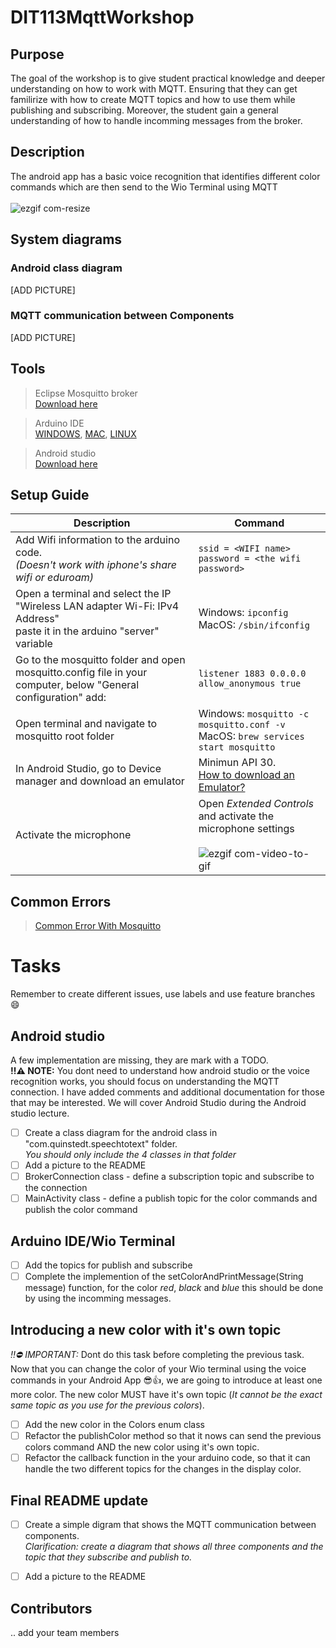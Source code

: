 # DIT113MqttWorkshop
## Purpose
The goal of the workshop is to give student practical knowledge and deeper understanding on how to work with MQTT. Ensuring that they can get familirize with how to create MQTT topics and how to use them while publishing and subscribing. Moreover, the student gain a general understanding of how to handle incomming messages from the broker. 

## Description
The android app has a basic voice recognition that identifies different color commands which are then send to the Wio Terminal using MQTT
<br><br>
![ezgif com-resize](https://user-images.githubusercontent.com/90027419/228066704-302f6189-5b18-4e1e-9545-aa5c35e911e8.gif)
 
## System diagrams

### Android class diagram 
[ADD PICTURE]
### MQTT communication between Components
[ADD PICTURE]

## Tools
>  Eclipse Mosquitto broker <br>[Download here](https://mosquitto.org/download/)<br>

>  Arduino IDE <br>[WINDOWS](https://docs.arduino.cc/software/ide-v1/tutorials/Windows),  [MAC](https://docs.arduino.cc/software/ide-v1/tutorials/macOS), 
 [LINUX](https://docs.arduino.cc/software/ide-v1/tutorials/Linux) 

>  Android studio <br>[Download here](https://developer.android.com/studio)
 
## Setup Guide

| Description | Command |
|-------|---|
|Add Wifi information to the arduino code.<br> *(Doesn't work with iphone's share wifi or eduroam)*| `ssid = <WIFI name>`<br> `password = <the wifi password>`|
|Open a terminal and select the IP "Wireless LAN adapter Wi-Fi: IPv4 Address"<br> paste it in the arduino "server" variable| Windows: `ipconfig `<br> MacOS: `/sbin/ifconfig`|
|Go to the mosquitto folder and open mosquitto.config file in your computer, below "General configuration" add:| `listener 1883 0.0.0.0 ` <br> `allow_anonymous true` |
|Open terminal and navigate to mosquitto root folder | Windows: `mosquitto -c mosquitto.conf -v `<br> MacOS: `brew services start mosquitto` |
|In Android Studio, go to Device manager and download an emulator| Minimun API 30. <br> [How to download an Emulator?](https://github.com/Quinstedt/DIT113MqttWorkshop/wiki/Set-up-an-Emulator)|
|Activate the microphone|Open *Extended Controls* and activate the microphone settings <br><br> ![ezgif com-video-to-gif](https://user-images.githubusercontent.com/90027419/228104899-651069f6-8368-41f3-9a11-74f43ccd4cfb.gif) |

## Common Errors

> [Common Error With Mosquitto](https://github.com/Quinstedt/DIT113MqttWorkshop/wiki/Mosquitto-Common-Error)

# Tasks
Remember to create different issues, use labels and use feature branches :smile:

## Android studio
A few implementation are missing, they are mark with a TODO. <br>
**:bangbang::warning: NOTE:** You dont need to understand how android studio or the voice recognition works, you should focus on understanding the MQTT connection. I have added comments and additional documentation for those that may be interested. We will cover Android Studio during the Android studio lecture. 

- [ ] Create a class diagram for the android class in "com.quinstedt.speechtotext" folder. <br>	*You should only include the 4 classes in that folder*
- [ ] Add a picture to the README
- [ ] BrokerConnection class - define a subscription topic and subscribe to the connection
- [ ] MainActivity class - define a publish topic for the color commands and publish the color command

## Arduino IDE/Wio Terminal
- [ ] Add the topics for publish and subscribe
- [ ] Complete the implemention of the setColorAndPrintMessage(String message) function, for the color *red*, *black* and *blue* this should be done by using the incomming messages.

## Introducing a new color with it's own topic
*:bangbang::no_entry: IMPORTANT:* Dont do this task before completing the previous task.<br>
Now that you can change the color of your Wio terminal using the voice commands in your Android App :sunglasses::thumbsup:, we are going to introduce at least one more color.
The new color MUST have it's own topic (*It cannot be the exact same topic as you use for the previous colors*).
- [ ] Add the new color in the Colors enum class
- [ ] Refactor the publishColor method so that it nows can send the previous colors command AND the new color using it's own topic.
- [ ] Refactor the callback function in the your arduino code, so that it can handle the two different topics for the changes in the display color.

## Final README update
- [ ] Create a simple digram that shows the MQTT communication between components. <br> *Clarification: create a diagram that shows all three components and the topic that they subscribe and publish to.* 
- [ ] Add a picture to the README


## Contributors
.. add your team members 






